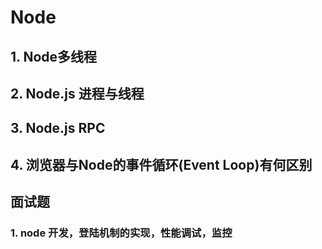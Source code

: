# Node

## 1. Node多线程

## 2. Node.js 进程与线程

## 3. Node.js RPC

## 4. 浏览器与Node的事件循环(Event Loop)有何区别

## 面试题

### 1. node 开发，登陆机制的实现，性能调试，监控

